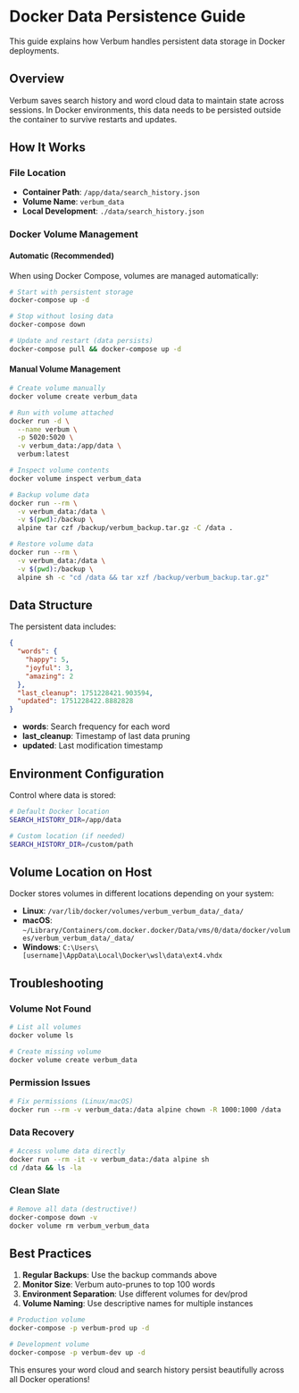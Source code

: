 # Docker Data Persistence Guide

This guide explains how Verbum handles persistent data storage in Docker deployments.

## Overview

Verbum saves search history and word cloud data to maintain state across sessions. In Docker environments, this data needs to be persisted outside the container to survive restarts and updates.

## How It Works

### File Location
- **Container Path**: `/app/data/search_history.json`
- **Volume Name**: `verbum_data`
- **Local Development**: `./data/search_history.json`

### Docker Volume Management

#### Automatic (Recommended)
When using Docker Compose, volumes are managed automatically:

```bash
# Start with persistent storage
docker-compose up -d

# Stop without losing data
docker-compose down

# Update and restart (data persists)
docker-compose pull && docker-compose up -d
```

#### Manual Volume Management

```bash
# Create volume manually
docker volume create verbum_data

# Run with volume attached
docker run -d \
  --name verbum \
  -p 5020:5020 \
  -v verbum_data:/app/data \
  verbum:latest

# Inspect volume contents
docker volume inspect verbum_data

# Backup volume data
docker run --rm \
  -v verbum_data:/data \
  -v $(pwd):/backup \
  alpine tar czf /backup/verbum_backup.tar.gz -C /data .

# Restore volume data
docker run --rm \
  -v verbum_data:/data \
  -v $(pwd):/backup \
  alpine sh -c "cd /data && tar xzf /backup/verbum_backup.tar.gz"
```

## Data Structure

The persistent data includes:

```json
{
  "words": {
    "happy": 5,
    "joyful": 3,
    "amazing": 2
  },
  "last_cleanup": 1751228421.903594,
  "updated": 1751228422.8882828
}
```

- **words**: Search frequency for each word
- **last_cleanup**: Timestamp of last data pruning
- **updated**: Last modification timestamp

## Environment Configuration

Control where data is stored:

```bash
# Default Docker location
SEARCH_HISTORY_DIR=/app/data

# Custom location (if needed)
SEARCH_HISTORY_DIR=/custom/path
```

## Volume Location on Host

Docker stores volumes in different locations depending on your system:

- **Linux**: `/var/lib/docker/volumes/verbum_verbum_data/_data/`
- **macOS**: `~/Library/Containers/com.docker.docker/Data/vms/0/data/docker/volumes/verbum_verbum_data/_data/`
- **Windows**: `C:\Users\[username]\AppData\Local\Docker\wsl\data\ext4.vhdx`

## Troubleshooting

### Volume Not Found
```bash
# List all volumes
docker volume ls

# Create missing volume
docker volume create verbum_data
```

### Permission Issues
```bash
# Fix permissions (Linux/macOS)
docker run --rm -v verbum_data:/data alpine chown -R 1000:1000 /data
```

### Data Recovery
```bash
# Access volume data directly
docker run --rm -it -v verbum_data:/data alpine sh
cd /data && ls -la
```

### Clean Slate
```bash
# Remove all data (destructive!)
docker-compose down -v
docker volume rm verbum_verbum_data
```

## Best Practices

1. **Regular Backups**: Use the backup commands above
2. **Monitor Size**: Verbum auto-prunes to top 100 words
3. **Environment Separation**: Use different volumes for dev/prod
4. **Volume Naming**: Use descriptive names for multiple instances

```bash
# Production volume
docker-compose -p verbum-prod up -d

# Development volume  
docker-compose -p verbum-dev up -d
```

This ensures your word cloud and search history persist beautifully across all Docker operations!

